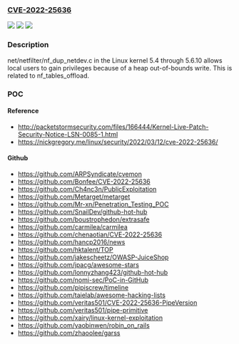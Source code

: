 ### [CVE-2022-25636](https://cve.mitre.org/cgi-bin/cvename.cgi?name=CVE-2022-25636)
![](https://img.shields.io/static/v1?label=Product&message=n%2Fa&color=blue)
![](https://img.shields.io/static/v1?label=Version&message=n%2Fa&color=blue)
![](https://img.shields.io/static/v1?label=Vulnerability&message=n%2Fa&color=brighgreen)

### Description

net/netfilter/nf_dup_netdev.c in the Linux kernel 5.4 through 5.6.10 allows local users to gain privileges because of a heap out-of-bounds write. This is related to nf_tables_offload.

### POC

#### Reference
- http://packetstormsecurity.com/files/166444/Kernel-Live-Patch-Security-Notice-LSN-0085-1.html
- https://nickgregory.me/linux/security/2022/03/12/cve-2022-25636/

#### Github
- https://github.com/ARPSyndicate/cvemon
- https://github.com/Bonfee/CVE-2022-25636
- https://github.com/Ch4nc3n/PublicExploitation
- https://github.com/Metarget/metarget
- https://github.com/Mr-xn/Penetration_Testing_POC
- https://github.com/SnailDev/github-hot-hub
- https://github.com/boustrophedon/extrasafe
- https://github.com/carmilea/carmilea
- https://github.com/chenaotian/CVE-2022-25636
- https://github.com/hancp2016/news
- https://github.com/hktalent/TOP
- https://github.com/jakescheetz/OWASP-JuiceShop
- https://github.com/jpacg/awesome-stars
- https://github.com/lonnyzhang423/github-hot-hub
- https://github.com/nomi-sec/PoC-in-GitHub
- https://github.com/pipiscrew/timeline
- https://github.com/taielab/awesome-hacking-lists
- https://github.com/veritas501/CVE-2022-25636-PipeVersion
- https://github.com/veritas501/pipe-primitive
- https://github.com/xairy/linux-kernel-exploitation
- https://github.com/yaobinwen/robin_on_rails
- https://github.com/zhaoolee/garss


